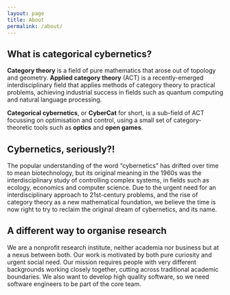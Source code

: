 ```yaml
---
layout: page
title: About
permalink: /about/
---
```



## What is categorical cybernetics?

**Category theory** is a field of pure mathematics that arose out of topology and geometry. **Applied category theory** (ACT) is a recently-emerged interdisciplinary field that applies methods of category theory to practical problems, achieving industrial success in fields such as quantum computing and natural language processing.

**Categorical cybernetics**, or **CyberCat** for short, is a sub-field of ACT focussing on optimisation and control, using a small set of category-theoretic tools such as **optics** and **open games**.

## Cybernetics, seriously?!

The popular understanding of the word “cybernetics” has drifted over time to mean biotechnology, but its original meaning in the 1960s was the interdisciplinary study of controlling complex systems, in fields such as ecology, economics and computer science. Due to the urgent need for an interdisciplinary approach to 21st-century problems, and the rise of category theory as a new mathematical foundation, we believe the time is now right to try to reclaim the original dream of cybernetics, and its name.

## A different way to organise research

We are a nonprofit research institute, neither academia nor business but at a nexus between both. Our work is motivated by both pure curiosity and urgent social need. Our mission requires people with very different backgrounds working closely together, cutting across traditional academic boundaries. We also want to develop high quality software, so we need software engineers to be part of the core team.